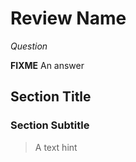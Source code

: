 # Review Name

*Question*

**FIXME** An answer

## Section Title

### Section Subtitle

> A text hint
